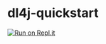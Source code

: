 # dl4j-quickstart
[![Run on Repl.it](https://repl.it/badge/github/msilva11833/dl4j-quickstart)](https://repl.it/github/msilva11833/dl4j-quickstart)